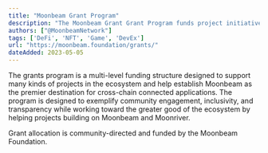 ```yaml
---
title: "Moonbeam Grant Program"
description: "The Moonbeam Grant Grant Program funds project initiatives to bootstrap activity, adoption and overall growth of the Moonbeam Network."
authors: ["@MoonbeamNetwork"]
tags: ['DeFi', 'NFT', 'Game', 'DevEx']
url: "https://moonbeam.foundation/grants/"
dateAdded: 2023-05-05
---
```


The grants program is a multi-level funding structure designed to support many kinds of projects in the ecosystem and help establish Moonbeam as the premier destination for cross-chain connected applications. The program is designed to exemplify community engagement, inclusivity, and transparency while working toward the greater good of the ecosystem by helping projects building on Moonbeam and Moonriver.

Grant allocation is community-directed and funded by the Moonbeam Foundation.
